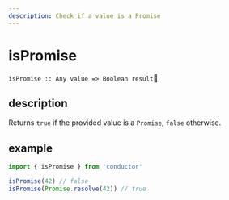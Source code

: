 ```yaml
---
description: Check if a value is a Promise
---
```


# isPromise

`isPromise :: Any value => Boolean result`****

## description

Returns `true` if the provided value is a `Promise`, `false` otherwise.

## example

```javascript
import { isPromise } from 'conductor'

isPromise(42) // false
isPromise(Promise.resolve(42)) // true
```
